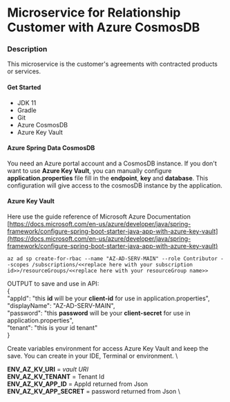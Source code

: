 # Microservice for Relationship Customer with Azure CosmosDB

### Description

This microservice is the customer's agreements with contracted products or services.

#### Get Started

- JDK 11
- Gradle
- Git
- Azure CosmosDB
- Azure Key Vault

#### Azure Spring Data CosmosDB

You need an Azure portal account and a CosmosDB instance.
If you don't want to use **Azure Key Vault**, you can manually configure **application.properties** file fill in the **endpoint**, **key** and **database**.
This configuration will give access to the cosmosDB instance by the application.

#### Azure Key Vault

Here use the guide reference of Microsoft Azure Documentation
[https://docs.microsoft.com/en-us/azure/developer/java/spring-framework/configure-spring-boot-starter-java-app-with-azure-key-vault](https://docs.microsoft.com/en-us/azure/developer/java/spring-framework/configure-spring-boot-starter-java-app-with-azure-key-vault)

`az ad sp create-for-rbac --name "AZ-AD-SERV-MAIN" --role Contributor --scopes /subscriptions/<<replace here with your subscription id>>/resourceGroups/<<replace here with your resourceGroup name>>`

OUTPUT to save and use in API:\
{\
  "appId": "this **id** will be your **client-id** for use in application.properties", \
  "displayName": "AZ-AD-SERV-MAIN",\
  "password": "this **password** will be your **client-secret** for use in application.properties",\
  "tenant": "this is your id tenant"\
}

Create variables environment for access Azure Key Vault and keep the save. You can create in your IDE, Terminal or environment. \ 

**ENV_AZ_KV_URI** = _vault URI_ \
**ENV_AZ_KV_TENANT** =  Tenant Id  \
**ENV_AZ_KV_APP_ID** = AppId returned from Json\
**ENV_AZ_KV_APP_SECRET** = password returned from Json \
 

